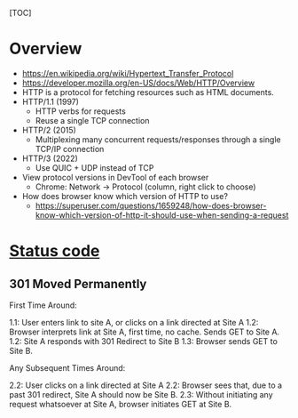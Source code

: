[TOC]

# Overview

- https://en.wikipedia.org/wiki/Hypertext_Transfer_Protocol
- https://developer.mozilla.org/en-US/docs/Web/HTTP/Overview
- HTTP is a protocol for fetching resources such as HTML documents.
- HTTP/1.1 (1997)
    + HTTP verbs for requests
    + Reuse a single TCP connection
- HTTP/2 (2015)
    + Multiplexing many concurrent requests/responses through a single
      TCP/IP connection
- HTTP/3 (2022)
    + Use QUIC + UDP instead of TCP
- View protocol versions in DevTool of each browser
    + Chrome: Network -> Protocol (column, right click to choose)
- How does browser know which version of HTTP to use?
    + https://superuser.com/questions/1659248/how-does-browser-know-which-version-of-http-it-should-use-when-sending-a-request


# [Status code](http://www.w3.org/Protocols/rfc2616/rfc2616-sec10.html)

## 301 Moved Permanently

First Time Around:

1.1: User enters link to site A, or clicks on a link directed at Site A
1.2: Browser interprets link at Site A, first time, no cache. Sends GET to Site A.
1.2: Site A responds with 301 Redirect to Site B
1.3: Browser sends GET to Site B.

Any Subsequent Times Around:

2.2: User clicks on a link directed at Site A
2.2: Browser sees that, due to a past 301 redirect, Site A should now be Site B.
2.3: Without initiating any request whatsoever at Site A, browser initiates GET at Site B.
